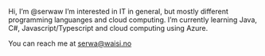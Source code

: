 Hi, I’m @serwaw
I’m interested in IT in general, but mostly different programming languanges and cloud computing.
I’m currently learning Java, C#, Javascript/Typescript and cloud computing using Azure. 

You can reach me at serwa@waisi.no
